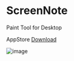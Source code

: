 # ScreenNote

Paint Tool for Desktop

AppStore [Download](https://apps.apple.com/us/app/screennote/id1258500140)

![image](materials/screenshot.png)
